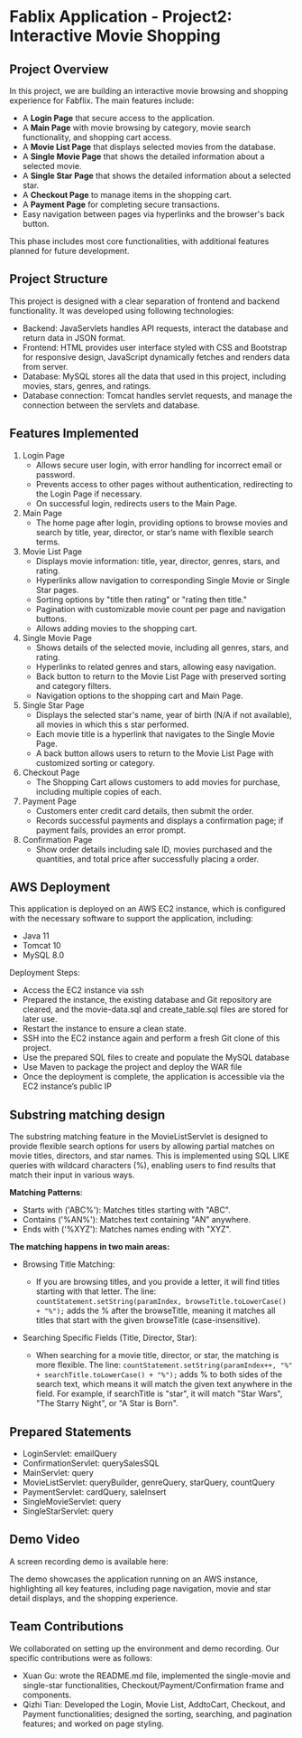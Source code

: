# Fablix Application - Project2: Interactive Movie Shopping

## Project Overview
In this project, we are building an interactive movie browsing and shopping experience for Fabflix. The main features include:
- A **Login Page** that secure access to the application.
- A **Main Page** with movie browsing by category, movie search functionality, and shopping cart access.
- A **Movie List Page** that displays selected movies from the database.
- A **Single Movie Page** that shows the detailed information about a selected movie.
- A **Single Star Page** that shows the detailed information about a selected star.
- A **Checkout Page** to manage items in the shopping cart.
- A **Payment Page** for completing secure transactions.
- Easy navigation between pages via hyperlinks and the browser's back button.

This phase includes most core functionalities, with additional features planned for future development.

## Project Structure
This project is designed with a clear separation of frontend and backend functionality.
It was developed using following technologies:
- Backend: JavaServlets handles API requests, interact the database and return data in JSON format.
- Frontend: HTML provides user interface styled with CSS and Bootstrap for responsive design, JavaScript dynamically fetches and renders data from server.
- Database: MySQL stores all the data that used in this project, including movies, stars, genres, and ratings.
- Database connection: Tomcat handles servlet requests, and manage the connection between the servlets and database.

## Features Implemented
1. Login Page
   - Allows secure user login, with error handling for incorrect email or password.
   - Prevents access to other pages without authentication, redirecting to the Login Page if necessary.
   - On successful login, redirects users to the Main Page.
2. Main Page
   - The home page after login, providing options to browse movies and search by title, year, director, or star’s name with flexible search terms.
3. Movie List Page
   - Displays movie information: title, year, director, genres, stars, and rating.
   - Hyperlinks allow navigation to corresponding Single Movie or Single Star pages.
   - Sorting options by "title then rating" or "rating then title."
   - Pagination with customizable movie count per page and navigation buttons.
   - Allows adding movies to the shopping cart.
4. Single Movie Page
   - Shows details of the selected movie, including all genres, stars, and rating.
   - Hyperlinks to related genres and stars, allowing easy navigation.
   - Back button to return to the Movie List Page with preserved sorting and category filters.
   - Navigation options to the shopping cart and Main Page.
5. Single Star Page
   - Displays the selected star's name, year of birth (N/A if not available), all movies in which this s star performed.
   - Each movie title is a hyperlink that navigates to the Single Movie Page.
   - A back button allows users to return to the Movie List Page with customized sorting or category.
6. Checkout Page
   - The Shopping Cart allows customers to add movies for purchase, including multiple copies of each.
7. Payment Page
   - Customers enter credit card details, then submit the order.
   - Records successful payments and displays a confirmation page; if payment fails, provides an error prompt.
8. Confirmation Page
   - Show order details including sale ID, movies purchased and the quantities, and total price after successfully placing a order.

## AWS Deployment
This application is deployed on an AWS EC2 instance, which is configured with the necessary software to support the application, including:
- Java 11
- Tomcat 10
- MySQL 8.0

Deployment Steps:
- Access the EC2 instance via ssh
- Prepared the instance, the existing database and Git repository are cleared, and the movie-data.sql and create_table.sql files are stored for later use.
- Restart the instance to ensure a clean state.
- SSH into the EC2 instance again and perform a fresh Git clone of this project.
- Use the prepared SQL files to create and populate the MySQL database
- Use Maven to package the project and deploy the WAR file
- Once the deployment is complete, the application is accessible via the EC2 instance’s public IP


## Substring matching design
The substring matching feature in the MovieListServlet is designed to provide flexible search options for users by allowing partial matches on movie titles, directors, and star names. This is implemented using SQL LIKE queries with wildcard characters (%), enabling users to find results that match their input in various ways.

**Matching Patterns**:
- Starts with ('ABC%'): Matches titles starting with "ABC".
- Contains ('%AN%'): Matches text containing "AN" anywhere.
- Ends with ('%XYZ'): Matches names ending with "XYZ".

**The matching happens in two main areas:**
- Browsing Title Matching:
  - If you are browsing titles, and you provide a letter, it will find titles starting with that letter.
  The line:
  `countStatement.setString(paramIndex, browseTitle.toLowerCase() + "%");`
  adds the % after the browseTitle, meaning it matches all titles that start with the given browseTitle (case-insensitive).
  
- Searching Specific Fields (Title, Director, Star):
  - When searching for a movie title, director, or star, the matching is more flexible.
  The line:
  `countStatement.setString(paramIndex++, "%" + searchTitle.toLowerCase() + "%");`
  adds % to both sides of the search text, which means it will match the given text anywhere in the field. For example, if searchTitle is "star", it will match "Star Wars", "The Starry Night", or "A Star is Born".
## Prepared Statements
- LoginServlet: emailQuery
- ConfirmationServlet: querySalesSQL
- MainServlet: query
- MovieListServlet: queryBuilder, genreQuery, starQuery, countQuery
- PaymentServlet: cardQuery, saleInsert
- SingleMovieServlet: query
- SingleStarServlet: query


## Demo Video
A screen recording demo is available here:


The demo showcases the application running on an AWS instance, highlighting all key features, including page navigation, movie and star detail displays, and the shopping experience.

## Team Contributions
We collaborated on setting up the environment and demo recording.
Our specific contributions were as follows:
- Xuan Gu: wrote the README.md file,  implemented the single-movie and single-star functionalities, Checkout/Payment/Confirmation frame and components.
- Qizhi Tian: Developed the Login, Movie List, AddtoCart, Checkout, and Payment functionalities; designed the sorting, searching, and pagination features; and worked on page styling.